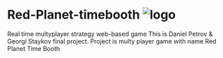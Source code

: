 # Red-Planet-timebooth ![logo](https://cloud.githubusercontent.com/assets/6638602/13890216/f86087ca-ed52-11e5-862b-c0a7e241dd4a.png)
Real time multyplayer strategy web-based game
This is Daniel Petrov & Georgi Staykov final project. Project is multy player game with name Red Planet Time Booth
